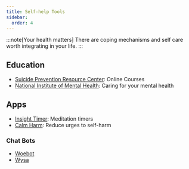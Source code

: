 ```yaml
---
title: Self-help Tools
sidebar:
  order: 4
---
```


:::note[Your health matters]
There are coping mechanisms and self care worth integrating in your life.
:::

## Education
- [Suicide Prevention Resource Center](https://sprc.org/online-courses): Online Courses
- [National Institute of Mental Health](https://www.nimh.nih.gov/health/topics/caring-for-your-mental-health): Caring for your mental health
 
## Apps
- [Insight Timer](https://insighttimer.com): Meditation timers
- [Calm Harm](https://calmharm.co.uk): Reduce urges to self-harm

### Chat Bots
- [Woebot](https://woebothealth.com)
- [Wysa](https://www.wysa.com)

<!-- ## Techniques
- Deep breathing (4-7-8 technique) 
- Grounding (5-4-3-2-1 method)
- Gratitude tracking
- Journaling prompts -->
